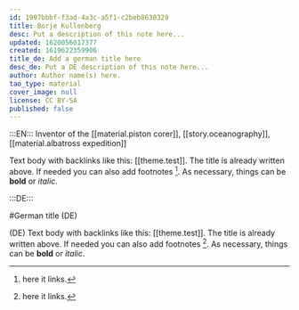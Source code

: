 ```yaml
---
id: 1997bbbf-f3ad-4a3c-a5f1-c2beb8630329
title: Borje Kullenberg
desc: Put a description of this note here...
updated: 1620056017377
created: 1619622359906
title_de: Add a german title here
desc_de: Put a DE description of this note here...
author: Author name(s) here.
tao_type: material
cover_image: null
license: CC BY-SA
published: false
---
```


:::EN:::
Inventor of the [[material.piston corer]], [[story.oceanography]], [[material.albatross expedition]]

Text body with backlinks like this: [[theme.test]]. The title is already written above.
If needed you can also add footnotes [^footnote1].
As necessary, things can be **bold** or _italic_.

[^footnote1]: here it links.

:::DE:::

#German title (DE)

(DE) Text body with backlinks like this: [[theme.test]]. The title is already written above.
If needed you can also add footnotes [^footnoteDE1].
As necessary, things can be **bold** or _italic_.

[^footnoteDE1]: here it links.
